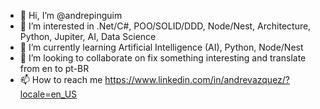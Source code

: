 - 👋 Hi, I’m @andrepinguim
- 👀 I’m interested in .Net/C#, POO/SOLID/DDD, Node/Nest, Architecture, Python, Jupiter, AI, Data Science
- 🌱 I’m currently learning Artificial Intelligence (AI), Python, Node/Nest
- 💞️ I’m looking to collaborate on fix something interesting and translate from en to pt-BR
- 📫 How to reach me https://www.linkedin.com/in/andrevazquez/?locale=en_US

<!---
andrepinguim/andrepinguim is a ✨ special ✨ repository because its `README.md` (this file) appears on your GitHub profile.
You can click the Preview link to take a look at your changes.
--->

